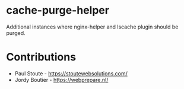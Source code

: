 # cache-purge-helper
Additional instances where nginx-helper and lscache plugin should be purged.

# Contributions
* Paul Stoute - https://stoutewebsolutions.com/
* Jordy Boutier - https://webprepare.nl/
